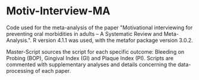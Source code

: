 # Motiv-Interview-MA
Code used for the meta-analysis of the paper "Motivational interviewing for preventing oral morbidities in adults – A Systematic Review and Meta-Analysis.". R version 4.1.1 was used, with the metafor package version 3.0.2.

Master-Script sources the script for each specific outcome: Bleeding on Probing (BOP), Gingival Index (GI) and Plaque Index (PI).
Scripts are commented with supplementary analyses and details concerning the data-processing of each paper.
